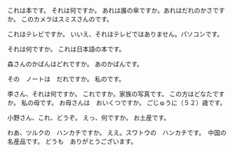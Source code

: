 これは本です。
それは何ですか。
あれは誰の傘ですか。あれはだれのかさですか。
このカメラはスミスさんのです。

これはテレビですか。
いいえ、それはテレビではありません。パソコンです。

それは何ですか。
これは日本語の本です。

森さんのかばんはどれですか。
あのかばんです。

その　ノートは　だれですか。
私のです。

李さん、それは何ですか。
これですか。家族の写真です。
この方はどなたですか。
私の母です。
お母さんは　おいくつですか。
ごじゅうに（５２）歳です。

小野さん、これ、どうぞ。
えっ、何ですか。
お土産です。

わあ、ツルクの　ハンカチですか。
ええ。スワトウの　ハンカチです。　中国の　名産品です。
どうも　ありがとうございます。

